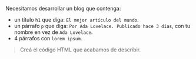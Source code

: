Necesitamos desarrollar un blog que contenga:

* un título `h1` que diga: `El mejor artículo del mundo`.
* un párrafo `p` que diga: `Por Ada Lovelace. Publicado hace 3 días`, con tu nombre en vez de `Ada Lovelace`.
* 4 párrafos con `lorem ipsum`.

> Creá el código HTML que acabamos de describir.